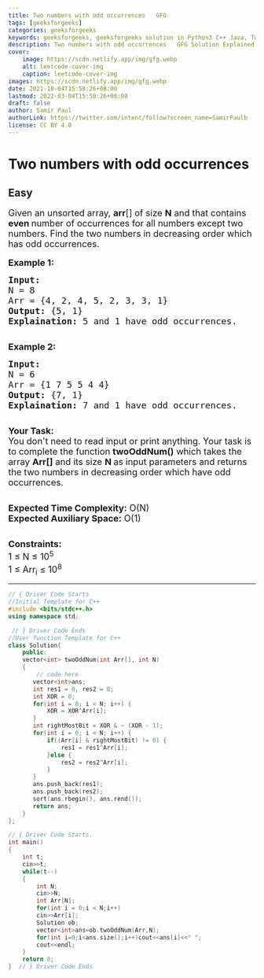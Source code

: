 ```yaml
---
title: Two numbers with odd occurrences   GFG
tags: [geeksforgeeks]
categories: geeksforgeeks
keywords: geeksforgeeks, geeksforgeeks solution in Python3 C++ Java, Two numbers with odd occurrences - GFG solution
description: Two numbers with odd occurrences   GFG Solution Explained
cover:
    image: https://scdn.netlify.app/img/gfg.webp
    alt: leetcode-cover-img
    caption: leetcode-cover-img
images: https://scdn.netlify.app/img/gfg.webp
date: 2021-10-04T15:58:26+08:00
lastmod: 2022-03-04T15:58:26+08:00
draft: false
author: Samir Paul
authorLink: https://twitter.com/intent/follow?screen_name=SamirPaulb
license: CC BY 4.0
---
```



# Two numbers with odd occurrences
## Easy 
<div class="problem-statement">
                <p></p><p><span style="font-size:18px">Given an unsorted array,&nbsp;<strong>arr</strong>[] of size <strong>N</strong> and that contains <strong>even </strong>number of occurrences for all numbers except two numbers. Find the two numbers in decreasing order which has odd occurrences.</span><br>
<br>
<span style="font-size:18px"><strong>Example 1:</strong></span></p>

<pre><span style="font-size:18px"><strong>Input:</strong>
N = 8
Arr = {4, 2, 4, 5, 2, 3, 3, 1}
<strong>Output:</strong> {5, 1} 
<strong>Explaination:</strong> 5 and 1 have odd occurrences.</span></pre>

<p><br>
<span style="font-size:18px"><strong>Example 2:</strong></span></p>

<pre><span style="font-size:18px"><strong>Input:</strong>
N = 6
Arr = {1 7 5 5 4 4}
<strong>Output:</strong> {7, 1}
<strong>Explaination:</strong> 7 and 1 have odd occurrences.</span></pre>

<p><br>
<span style="font-size:18px"><strong>Your Task:</strong><br>
You don't need to read input or print anything. Your task is to complete the function&nbsp;<strong>twoOddNum()</strong>&nbsp;which takes the array <strong>Arr[]</strong> and its size <strong>N&nbsp;</strong>as input parameters&nbsp;and returns the two numbers in decreasing order which have odd occurrences.</span></p>

<p><br>
<span style="font-size:18px"><strong>Expected Time Complexity:</strong> O(N)<br>
<strong>Expected Auxiliary Space:</strong> O(1)</span></p>

<p><br>
<span style="font-size:18px"><strong>Constraints:</strong><br>
1 ≤ N ≤ 10<sup>5</sup><br>
1 ≤ Arr<sub>i</sub>&nbsp;≤ 10<sup>8</sup></span></p>
 <p></p>
            </div>

---




```cpp
// { Driver Code Starts
//Initial Template for C++
#include <bits/stdc++.h>
using namespace std;

 // } Driver Code Ends
//User function Template for C++
class Solution{
    public:
    vector<int> twoOddNum(int Arr[], int N)  
    {
        // code here
       vector<int>ans;
       int res1 = 0, res2 = 0;
       int XOR = 0;
       for(int i = 0; i < N; i++) {
           XOR = XOR^Arr[i];
       }
       int rightMostBit = XOR & ~ (XOR - 1);
       for(int i = 0; i < N; i++) {
           if((Arr[i] & rightMostBit) != 0) {
               res1 = res1^Arr[i];
           }else {
               res2 = res2^Arr[i];
           }
       }
       ans.push_back(res1);
       ans.push_back(res2);
       sort(ans.rbegin(), ans.rend());
       return ans;
    }
};

// { Driver Code Starts.
int main()
{
    int t;
    cin>>t;
    while(t--)
    {
        int N;
        cin>>N;
        int Arr[N];
        for(int i = 0;i < N;i++)
        cin>>Arr[i];
        Solution ob;
        vector<int>ans=ob.twoOddNum(Arr,N);
        for(int i=0;i<ans.size();i++)cout<<ans[i]<<" ";
        cout<<endl;
    }
    return 0;
}  // } Driver Code Ends
```
